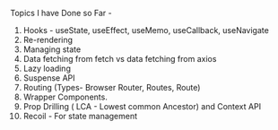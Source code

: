 

Topics I have Done so Far - 

1. Hooks - useState, useEffect, useMemo, useCallback, useNavigate
2. Re-rendering 
3. Managing state 
4. Data fetching from fetch vs data fetching from axios
5. Lazy loading
6. Suspense API
7. Routing (Types- Browser Router, Routes, Route)
8. Wrapper Components.
9. Prop Drilling ( LCA - Lowest common Ancestor) and Context API 
10. Recoil - For state management 










